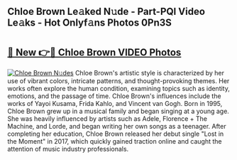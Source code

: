 ## Chloe Brown Le𝚊ked N𝚞de - Part-PQl Video Le𝚊ks - Hot Onlyf𝚊ns Photos 0Pn3S

# <h2><a href="http://ab64120.deff.icu/?id=Chloe+Brown">🔗 New 👉🔴 Chloe Brown VIDEO Photos</a></h2>

[![Chloe Brown N𝚞des](https://i.imgur.com/rIISA9y.gif)](http://ab64120.deff.icu/?id=Chloe+Brown)
Chloe Brown's artistic style is characterized by her use of vibrant colors, intricate patterns, and thought-provoking themes. Her works often explore the human condition, examining topics such as identity, emotions, and the passage of time. Chloe Brown's influences include the works of Yayoi Kusama, Frida Kahlo, and Vincent van Gogh. Born in 1995, Chloe Brown grew up in a musical family and began singing at a young age. She was heavily influenced by artists such as Adele, Florence + The Machine, and Lorde, and began writing her own songs as a teenager. After completing her education, Chloe Brown released her debut single "Lost in the Moment" in 2017, which quickly gained traction online and caught the attention of music industry professionals.
